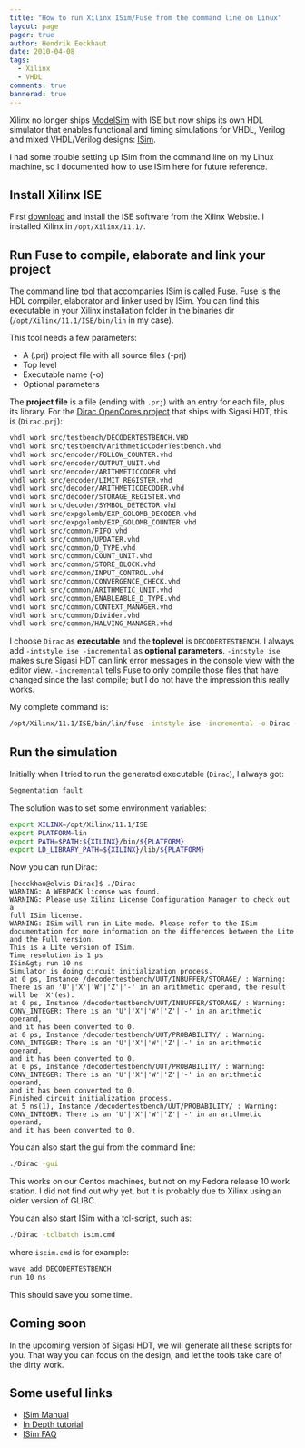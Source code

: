 ```yaml
---
title: "How to run Xilinx ISim/Fuse from the command line on Linux"
layout: page 
pager: true
author: Hendrik Eeckhaut
date: 2010-04-08
tags: 
  - Xilinx
  - VHDL
comments: true
bannerad: true
---
```



Xilinx no longer ships
<a href="https://en.wikipedia.org/wiki/ModelSim">ModelSim</a>
with ISE but now ships its own HDL simulator that enables functional and
timing simulations for VHDL, Verilog and mixed VHDL/Verilog designs:
<a href="http://www.xilinx.com/products/design_tools/logic_design/verification/ise_simulator_faq.htm">ISim</a>.

I had some trouble setting up ISim from the command line on my Linux
machine, so I documented how to use ISim here for future reference.

## Install Xilinx ISE

First
<a href="http://www.xilinx.com/support/download/index.htm">download</a>
and install the ISE software from the Xilinx Website. I installed Xilinx
in <code lang="bash">/opt/Xilinx/11.1/</code>.

## Run Fuse to compile, elaborate and link your project

The command line tool that accompanies ISim is called
<a href="http://www.xilinx.com/itp/xilinx10/isehelp/ism_cl_fuse.htm">Fuse</a>.
Fuse is the HDL compiler, elaborator and linker used by ISim. You can
find this executable in your Xilinx installation folder in the binaries
dir (<code lang="bash">/opt/Xilinx/11.1/ISE/bin/lin</code> in my case).

This tool needs a few parameters:

* A (.prj) project file with all source files (-prj)
* Top level
* Executable name (-o)
* Optional parameters

The <strong>project file</strong> is a file (ending with `.prj`) with an
entry for each file, plus its library.
For the <a href="http://www.opencores.org">Dirac OpenCores project</a>
that ships with Sigasi HDT, this is (`Dirac.prj`):

```bash
vhdl work src/testbench/DECODERTESTBENCH.VHD
vhdl work src/testbench/ArithmeticCoderTestbench.vhd
vhdl work src/encoder/FOLLOW_COUNTER.vhd
vhdl work src/encoder/OUTPUT_UNIT.vhd
vhdl work src/encoder/ARITHMETICCODER.vhd
vhdl work src/encoder/LIMIT_REGISTER.vhd
vhdl work src/decoder/ARITHMETICDECODER.vhd
vhdl work src/decoder/STORAGE_REGISTER.vhd
vhdl work src/decoder/SYMBOL_DETECTOR.vhd
vhdl work src/expgolomb/EXP_GOLOMB_DECODER.vhd
vhdl work src/expgolomb/EXP_GOLOMB_COUNTER.vhd
vhdl work src/common/FIFO.vhd
vhdl work src/common/UPDATER.vhd
vhdl work src/common/D_TYPE.vhd
vhdl work src/common/COUNT_UNIT.vhd
vhdl work src/common/STORE_BLOCK.vhd
vhdl work src/common/INPUT_CONTROL.vhd
vhdl work src/common/CONVERGENCE_CHECK.vhd
vhdl work src/common/ARITHMETIC_UNIT.vhd
vhdl work src/common/ENABLEABLE_D_TYPE.vhd
vhdl work src/common/CONTEXT_MANAGER.vhd
vhdl work src/common/Divider.vhd
vhdl work src/common/HALVING_MANAGER.vhd
```

I choose <code lang="bash">Dirac</code> as <strong>executable</strong>
and the <strong>toplevel</strong> is
<code lang="bash">DECODERTESTBENCH</code>. I always add
<code lang="bash">-intstyle ise -incremental</code> as <strong>optional
parameters</strong>. <code lang="bash">-intstyle ise</code> makes sure
Sigasi HDT can link error messages in the console view with the editor
view. <code lang="bash">-incremental</code> tells Fuse to only compile
those files that have changed since the last compile; but I do not have
the impression this really works.

My complete command is:
```bash
/opt/Xilinx/11.1/ISE/bin/lin/fuse -intstyle ise -incremental -o Dirac -prj Dirac.prj DECODERTESTBENCH
```

## Run the simulation
Initially when I tried to run the generated executable
(<code lang="bash">Dirac</code>), I always got:
```bash
Segmentation fault
```

The solution was to set some environment variables:
```bash
export XILINX=/opt/Xilinx/11.1/ISE
export PLATFORM=lin
export PATH=$PATH:${XILINX}/bin/${PLATFORM}
export LD_LIBRARY_PATH=${XILINX}/lib/${PLATFORM}
```

Now you can run Dirac:
```
[heeckhau@elvis Dirac]$ ./Dirac
WARNING: A WEBPACK license was found.
WARNING: Please use Xilinx License Configuration Manager to check out a
full ISim license.
WARNING: ISim will run in Lite mode. Please refer to the ISim
documentation for more information on the differences between the Lite
and the Full version.
This is a Lite version of ISim.
Time resolution is 1 ps
ISim&gt; run 10 ns
Simulator is doing circuit initialization process.
at 0 ps, Instance /decodertestbench/UUT/INBUFFER/STORAGE/ : Warning:
There is an 'U'|'X'|'W'|'Z'|'-' in an arithmetic operand, the result
will be 'X'(es).
at 0 ps, Instance /decodertestbench/UUT/INBUFFER/STORAGE/ : Warning:
CONV_INTEGER: There is an 'U'|'X'|'W'|'Z'|'-' in an arithmetic operand,
and it has been converted to 0.
at 0 ps, Instance /decodertestbench/UUT/PROBABILITY/ : Warning:
CONV_INTEGER: There is an 'U'|'X'|'W'|'Z'|'-' in an arithmetic operand,
and it has been converted to 0.
at 0 ps, Instance /decodertestbench/UUT/PROBABILITY/ : Warning:
CONV_INTEGER: There is an 'U'|'X'|'W'|'Z'|'-' in an arithmetic operand,
and it has been converted to 0.
Finished circuit initialization process.
at 5 ns(1), Instance /decodertestbench/UUT/PROBABILITY/ : Warning:
CONV_INTEGER: There is an 'U'|'X'|'W'|'Z'|'-' in an arithmetic operand,
and it has been converted to 0.
```

You can also start the gui from the command line:
```bash
./Dirac -gui
```
This works on our Centos machines, but not on my Fedora release 10 work
station. I did not find out why yet, but it is probably due to Xilinx
using an older version of GLIBC.

You can also start ISim with a tcl-script, such as:
```bash
./Dirac -tclbatch isim.cmd
```
where `iscim.cmd` is for example:
```bash
wave add DECODERTESTBENCH
run 10 ns
```

This should save you some time.

## Coming soon
In the upcoming version of Sigasi HDT, we will generate all these
scripts for you. That way you can focus on the design, and let the tools
take care of the dirty work.

## Some useful links
* <a href="http://www.xilinx.com/support/documentation/sw_manuals/xilinx11/plugin_ism.pdf">ISim
Manual</a>
* <a href="http://www.xilinx.com/support/documentation/sw_manuals/xilinx11/ug682.pdf">In
Depth tutorial</a>
* <a href="http://www.xilinx.com/products/design_tools/logic_design/verification/ise_simulator_faq.htm">ISim FAQ</a>
